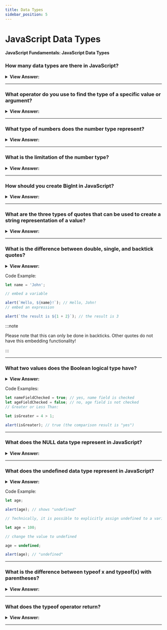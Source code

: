 ```yaml
---
title: Data Types
sidebar_position: 5
---
```


# JavaScript Data Types

**JavaScript Fundamentals: JavaScript Data Types**

<head>
  <title>Data Types - JavaScript Frontend Interview Questions & Answers</title>
  <meta charSet="utf-8" />
</head>

### How many data types are there in JavaScript?

<details>
  <summary><strong>View Answer:</strong></summary>
  <div>
  <div><strong>Interview Response:</strong> There are eight basic data types in JavaScript including Number, String, Boolean, BigInt, Null, Undefined, Object, and Symbol. All are primitive data types except for the Object data type. All other types are called “primitive” because their values can contain only a single thing (be it a string or a number or whatever). In contrast, objects are used to store collections of data and more complex entities.</div>
  </div>
</details>

---

### What operator do you use to find the type of a specific value or argument?

<details>
  <summary><strong>View Answer:</strong></summary>
  <div>
  <div><strong>Interview Response:</strong> The typeof operator.</div><br />
  <div><strong>Technical Response:</strong> The typeof operator returns the type of the value or argument.<br /><br />
  JavaScript supports two forms of syntax:<br /><br />
    <ol>
      <li>As an operator: typeof x.</li>
      <li>As a function: typeof(x).</li>
      </ol>
  </div>
  </div>
</details>

---

### What type of numbers does the number type represent?

<details>
  <summary><strong>View Answer:</strong></summary>
  <div>
  <div><strong>Interview Response:</strong> The number type represents both integers and floating-point numbers.</div>
  </div>
</details>

---

### What is the limitation of the number type?

<details>
  <summary><strong>View Answer:</strong></summary>
  <div>
  <div><strong>Interview Response:</strong> A number cannot represent integers larger than (253-1) or less than -(253-1) for negatives.</div><br />
  <div><strong>Technical Response:</strong> The “number” type cannot represent integer values larger than (253-1) (that’s 9007199254740991), or less than -(253-1) for negatives. It is a technical limitation caused by their internal representation. Anything beyond these values is considered a BigInt.
  </div>
  </div>
</details>

---

### How should you create BigInt in JavaScript?

<details>
  <summary><strong>View Answer:</strong></summary>
  <div>
  <div><strong>Interview Response:</strong> A BigInt value is created by appending n to the end of an integer or using the BigInt object constructor.</div>
  </div>
</details>

---

### What are the three types of quotes that can be used to create a string representation of a value?

<details>
  <summary><strong>View Answer:</strong></summary>
  <div>
  <div><strong>Interview Response:</strong> Double, single, and back-ticks.</div><br />
  <div><strong>Technical Response:</strong> In JavaScript, there are three types of quotes used to represent a string including double, single, and backtick quotes.<br /><br />
  Example:<br /><br />
    <ol>
      <li>Double quotes: "Hello".</li>
      <li>Single quotes: 'Hello'.</li>
      <li>Back-ticks: `Hello`.</li>
      </ol>
  </div>
  </div>
</details>

---

### What is the difference between double, single, and backtick quotes?

<details>
  <summary><strong>View Answer:</strong></summary>
  <div>
  <div><strong>Interview Response:</strong> Backticks allow us to embed variables and expressions into a string by wrapping them in $&#x7B;…&#125; . There is no notable difference between single and double quotes.</div><br />
  <div><strong>Technical Response:</strong> Double and single quotes are “simple” quotes. There is practically no difference between them in JavaScript. Backticks are “extended functionality” quotes. They allow us to embed variables and expressions into a string by wrapping them in $&#x7B;…&#125;.
  </div>
  </div>
</details>

Code Example:

```js
let name = 'John';

// embed a variable

alert(`Hello, ${name}!`); // Hello, John!
// embed an expression

alert(`the result is ${1 + 2}`); // the result is 3
```

:::note

Please note that this can only be done in backticks. Other quotes do not have this embedding functionality!

:::

---

### What two values does the Boolean logical type have?

<details>
  <summary><strong>View Answer:</strong></summary>
  <div>
  <div><strong>Interview Response:</strong> true or false</div><br />
  <div><strong>Technical Response:</strong> true or false - This type is commonly used to store yes/no values: true means “yes, correct”, and false means “no, incorrect”. It can also be used for comparisons or more specifically used for greater or less than values.
  </div>
  </div>
</details>

Code Examples:

```js
let nameFieldChecked = true; // yes, name field is checked
let ageFieldChecked = false; // no, age field is not checked
// Greater or Less Than:

let isGreater = 4 > 1;

alert(isGreater); // true (the comparison result is "yes")
```

---

### What does the NULL data type represent in JavaScript?

<details>
  <summary><strong>View Answer:</strong></summary>
  <div>
  <div><strong>Interview Response:</strong> nothingness or empty, but not equal undefined</div><br />
  <div><strong>Technical Response:</strong> It is a special value that represents “nothing”, “empty” or “value unknown”. It is not a representation of a value that has not to be defined, non-existing, or a null pointer like other programming languages.
  </div>
  </div>
</details>

---

### What does the undefined data type represent in JavaScript?

<details>
  <summary><strong>View Answer:</strong></summary>
  <div>
  <div><strong>Interview Response:</strong> Undefined means a value has not been defined or assigned to a variable.</div><br />
  <div><strong>Technical Response:</strong> In JavaScript, undefined means a value has not been defined or assigned. If a variable is declared, but not assigned, then its value is undefined.
  </div>
  </div>
</details>

Code Example:

```js
let age;

alert(age); // shows "undefined"

// Technically, it is possible to explicitly assign undefined to a variable, but it is not recommended.

let age = 100;

// change the value to undefined

age = undefined;

alert(age); // "undefined"
```

---

### What is the difference between typeof x and typeof(x) with parentheses?

<details>
  <summary><strong>View Answer:</strong></summary>
  <div>
  <div><strong>Interview Response:</strong> typeof x acts as an operator and typeof(x) is a function, but they work with parentheses or without them. The result is the same.</div>
  </div>
</details>

---

### What does the typeof operator return?

<details>
  <summary><strong>View Answer:</strong></summary>
  <div>
  <div><strong>Interview Response:</strong> The typeof operator returns a string with the name of the type.</div><br />
  <div><strong>Technical Response:</strong> The typeof operator returns a string with the name of the type, like "number" if it is a number or “function” if it’s a function.
  </div>
  </div>
</details>

---
